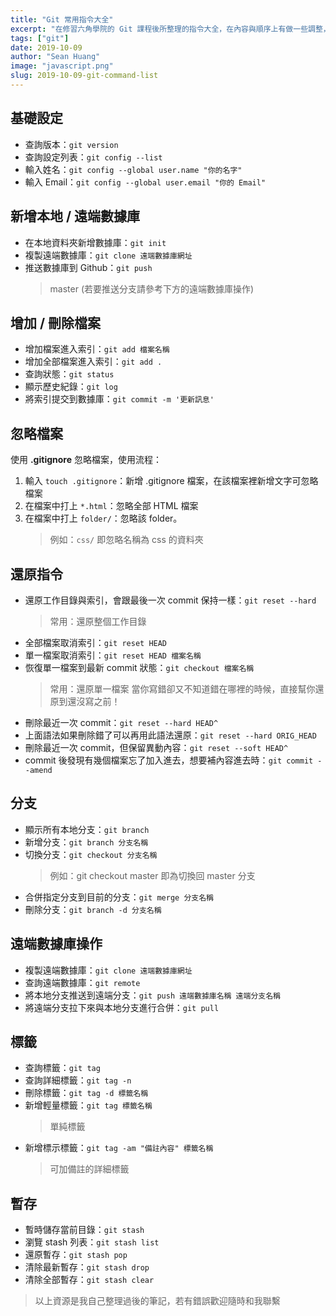 ```yaml
---
title: "Git 常用指令大全"
excerpt: "在修習六角學院的 Git 課程後所整理的指令大全，在內容與順序上有做一些調整，方便讓之後使用 Git 的時候能夠做為參考筆記。"
tags: ["git"]
date: 2019-10-09
author: "Sean Huang"
image: "javascript.png"
slug: 2019-10-09-git-command-list
---
```


## 基礎設定

- 查詢版本：`git version`
- 查詢設定列表：`git config --list`
- 輸入姓名：`git config --global user.name "你的名字"`
- 輸入 Email：`git config --global user.email "你的 Email"`

## 新增本地 / 遠端數據庫

- 在本地資料夾新增數據庫：`git init`
- 複製遠端數據庫：`git clone 遠端數據庫網址`
- 推送數據庫到 Github：`git push`
  > master (若要推送分支請參考下方的遠端數據庫操作)

## 增加 / 刪除檔案

- 增加檔案進入索引：`git add 檔案名稱`
- 增加全部檔案進入索引：`git add .`
- 查詢狀態：`git status`
- 顯示歷史紀錄：`git log`
- 將索引提交到數據庫：`git commit -m '更新訊息'`

## 忽略檔案

使用 **.gitignore** 忽略檔案，使用流程：

1. 輸入 `touch .gitignore`：新增 .gitignore 檔案，在該檔案裡新增文字可忽略檔案
2. 在檔案中打上 `*.html`：忽略全部 HTML 檔案
3. 在檔案中打上 `folder/`：忽略該 folder。
   > 例如：`css/` 即忽略名稱為 css 的資料夾

## 還原指令

- 還原工作目錄與索引，會跟最後一次 commit 保持一樣：`git reset --hard`
  > 常用：還原整個工作目錄
- 全部檔案取消索引：`git reset HEAD`
- 單一檔案取消索引：`git reset HEAD 檔案名稱`
- 恢復單一檔案到最新 commit 狀態：`git checkout 檔案名稱`
  > 常用：還原單一檔案
  > 當你寫錯卻又不知道錯在哪裡的時候，直接幫你還原到還沒寫之前！
- 刪除最近一次 commit：`git reset --hard HEAD^`
- 上面語法如果刪除錯了可以再用此語法還原：`git reset --hard ORIG_HEAD`
- 刪除最近一次 commit，但保留異動內容：`git reset --soft HEAD^`
- commit 後發現有幾個檔案忘了加入進去，想要補內容進去時：`git commit --amend`

## 分支

- 顯示所有本地分支：`git branch`
- 新增分支：`git branch 分支名稱`
- 切換分支：`git checkout 分支名稱`
  > 例如：git checkout master 即為切換回 master 分支
- 合併指定分支到目前的分支：`git merge 分支名稱`
- 刪除分支：`git branch -d 分支名稱`

## 遠端數據庫操作

- 複製遠端數據庫：`git clone 遠端數據庫網址`
- 查詢遠端數據庫：`git remote`
- 將本地分支推送到遠端分支：`git push 遠端數據庫名稱 遠端分支名稱`
- 將遠端分支拉下來與本地分支進行合併：`git pull`

## 標籤

- 查詢標籤：`git tag`
- 查詢詳細標籤：`git tag -n`
- 刪除標籤：`git tag -d 標籤名稱`
- 新增輕量標籤：`git tag 標籤名稱`
  > 單純標籤
- 新增標示標籤：`git tag -am "備註內容" 標籤名稱`
  > 可加備註的詳細標籤

## 暫存

- 暫時儲存當前目錄：`git stash`
- 瀏覽 stash 列表：`git stash list`
- 還原暫存：`git stash pop`
- 清除最新暫存：`git stash drop`
- 清除全部暫存：`git stash clear`

> 以上資源是我自己整理過後的筆記，若有錯誤歡迎隨時和我聯繫
